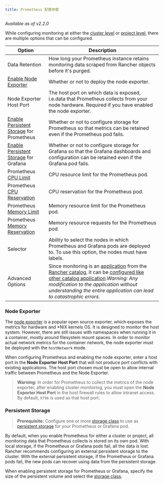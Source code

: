 ```yaml
---
title: Prometheus 配置参数
---
```


_Available as of v2.2.0_

While configuring monitoring at either the [cluster level](/docs/cluster-admin/tools/monitoring/#enabling-cluster-monitoring) or [project level](/docs/project-admin/tools/monitoring/#enabling-project-monitoring), there are multiple options that can be configured.

| Option                                                                                                                                   | Description                                                                                                                                                                                                                                                                                                                                                                                 |
|------------------------------------------------------------------------------------------------------------------------------------------|---------------------------------------------------------------------------------------------------------------------------------------------------------------------------------------------------------------------------------------------------------------------------------------------------------------------------------------------------------------------------------------------|
| Data Retention                                                                                                                           | How long your Prometheus instance retains monitoring data scraped from Rancher objects before it's purged.                                                                                                                                                                                                                                                                                  |
| [Enable Node Exporter](#node-exporter)                                                                                                   | Whether or not to deploy the node exporter.                                                                                                                                                                                                                                                                                                                                                 |
| Node Exporter Host Port                                                                                                                  | The host port on which data is exposed, i.e.data that Prometheus collects from your node hardware. Required if you have enabled the node exporter.                                                                                                                                                                                                                                          |
| [Enable Persistent Storage](#persistent-storage) for Prometheus                                                                          | Whether or not to configure storage for Prometheus so that metrics can be retained even if the Prometheus pod fails.                                                                                                                                                                                                                                                                        |
| [Enable Persistent Storage](#persistent-storage) for Grafana                                                                             | Whether or not to configure storage for Grafana so that the Grafana dashboards and configuration  can be retained even if the Grafana pod fails.                                                                                                                                                                                                                                            |
| Prometheus [CPU Limit](https://kubernetes.io/docs/concepts/configuration/manage-compute-resources-container/#meaning-of-cpu)             | CPU resource limit for the Prometheus pod.                                                                                                                                                                                                                                                                                                                                                  |
| Prometheus [CPU Reservation](https://kubernetes.io/docs/concepts/configuration/manage-compute-resources-container/#meaning-of-cpu)       | CPU reservation for the Prometheus pod.                                                                                                                                                                                                                                                                                                                                                     |
| Prometheus [Memory Limit](https://kubernetes.io/docs/concepts/configuration/manage-compute-resources-container/#meaning-of-memory)       | Memory resource limit for the Prometheus pod.                                                                                                                                                                                                                                                                                                                                               |
| Prometheus [Memory Reservation](https://kubernetes.io/docs/concepts/configuration/manage-compute-resources-container/#meaning-of-memory) | Memory resource requests for the Prometheus pod.                                                                                                                                                                                                                                                                                                                                            |
| Selector                                                                                                                                 | Ability to select the nodes in which Prometheus and Grafana pods are deployed to. To use this option, the nodes must have labels.                                                                                                                                                                                                                                                           |
| Advanced Options                                                                                                                         | Since monitoring is an [application](https://github.com/rancher/system-charts/tree/dev/charts/rancher-monitoring) from the [Rancher catalog](/docs/catalog/), it can be [configured like other catalog application](/docs/catalog/apps/#configuration-options)._Warning: Any modification to the application without understanding the entire application can lead to catastrophic errors._ |

### Node Exporter

The [node exporter](https://github.com/prometheus/node_exporter/blob/master/README.md) is a popular open source exporter, which exposes the metrics for hardware and \*NIX kernels OS. It is designed to monitor the host system. However, there are still issues with namespaces when running it in a container, mostly around filesystem mount spaces. In order to monitor actual network metrics for the container network, the node exporter must be deployed with the `hostNetwork` mode.

When configuring Prometheus and enabling the node exporter, enter a host port in the **Node Exporter Host Port** that will not produce port conflicts with existing applications. The host port chosen must be open to allow internal traffic between Prometheus and the Node Exporter.

> **Warning:** In order for Prometheus to collect the metrics of the node exporter, after enabling cluster monitoring, you must open the **Node Exporter Host Port** in the host firewall rules to allow intranet access. By default, `9796` is used as that host port.

### Persistent Storage

> **Prerequisite:** Configure one or more [storage class](/docs/cluster-admin/volumes-and-storage/#adding-storage-classes) to use as [persistent storage](/docs/cluster-admin/volumes-and-storage/) for your Prometheus or Grafana pod.

By default, when you enable Prometheus for either a cluster or project, all monitoring data that Prometheus collects is stored on its own pod. With local storage, if the Prometheus or Grafana pods fail, all the data is lost. Rancher recommends configuring an external persistent storage to the cluster. With the external persistent storage, if the Prometheus or Grafana pods fail, the new pods can recover using data from the persistent storage.

When enabling persistent storage for Prometheus or Grafana, specify the size of the persistent volume and select the [storage class](/docs/cluster-admin/volumes-and-storage/#storage-classes).

